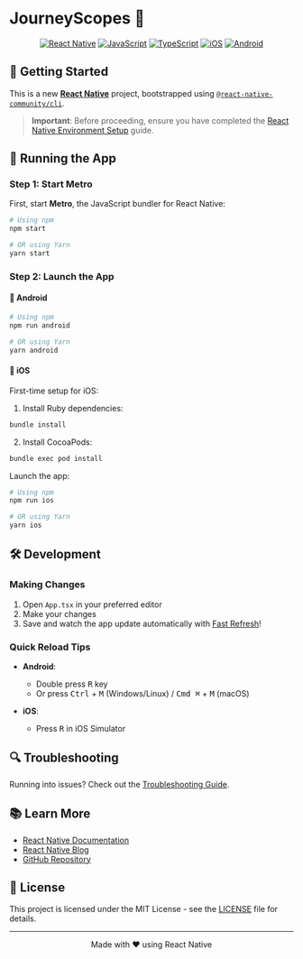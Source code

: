 # JourneyScopes 🌟

<div align="center">

[![React Native](https://img.shields.io/badge/React_Native-20232A?style=for-the-badge&logo=react&logoColor=61DAFB)](https://reactnative.dev)
[![JavaScript](https://img.shields.io/badge/JavaScript-F7DF1E?style=for-the-badge&logo=javascript&logoColor=black)](https://developer.mozilla.org/en-US/docs/Web/JavaScript)
[![TypeScript](https://img.shields.io/badge/TypeScript-007ACC?style=for-the-badge&logo=typescript&logoColor=white)](https://www.typescriptlang.org/)
[![iOS](https://img.shields.io/badge/iOS-000000?style=for-the-badge&logo=ios&logoColor=white)](https://developer.apple.com/ios/)
[![Android](https://img.shields.io/badge/Android-3DDC84?style=for-the-badge&logo=android&logoColor=white)](https://developer.android.com/)

</div>

## 🚀 Getting Started

This is a new [**React Native**](https://reactnative.dev) project, bootstrapped using [`@react-native-community/cli`](https://github.com/react-native-community/cli).

> **Important**: Before proceeding, ensure you have completed the [React Native Environment Setup](https://reactnative.dev/docs/environment-setup) guide.

## 📱 Running the App

### Step 1: Start Metro

First, start **Metro**, the JavaScript bundler for React Native:

```bash
# Using npm
npm start

# OR using Yarn
yarn start
```

### Step 2: Launch the App

#### 🤖 Android

```bash
# Using npm
npm run android

# OR using Yarn
yarn android
```

#### 🍎 iOS

First-time setup for iOS:

1. Install Ruby dependencies:
```bash
bundle install
```

2. Install CocoaPods:
```bash
bundle exec pod install
```

Launch the app:
```bash
# Using npm
npm run ios

# OR using Yarn
yarn ios
```

## 🛠️ Development

### Making Changes

1. Open `App.tsx` in your preferred editor
2. Make your changes
3. Save and watch the app update automatically with [Fast Refresh](https://reactnative.dev/docs/fast-refresh)!

### Quick Reload Tips

- **Android**: 
  - Double press <kbd>R</kbd> key
  - Or press <kbd>Ctrl</kbd> + <kbd>M</kbd> (Windows/Linux) / <kbd>Cmd ⌘</kbd> + <kbd>M</kbd> (macOS)

- **iOS**: 
  - Press <kbd>R</kbd> in iOS Simulator

## 🔍 Troubleshooting

Running into issues? Check out the [Troubleshooting Guide](https://reactnative.dev/docs/troubleshooting).

## 📚 Learn More

- [React Native Documentation](https://reactnative.dev/docs/getting-started)
- [React Native Blog](https://reactnative.dev/blog)
- [GitHub Repository](https://github.com/facebook/react-native)

## 📝 License

This project is licensed under the MIT License - see the [LICENSE](LICENSE) file for details.

---

<div align="center">
Made with ❤️ using React Native
</div>
